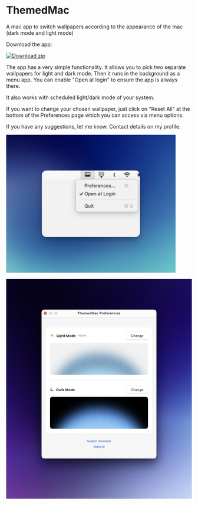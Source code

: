 # ThemedMac
A mac app to switch wallpapers according to the appearance of the mac (dark mode and light mode)

Download the app: 
<!-- BEGIN LATEST DOWNLOAD BUTTON -->
[![Download zip](https://custom-icon-badges.demolab.com/badge/-Download-blue?style=for-the-badge&logo=download&logoColor=white "Download zip")](https://github.com/surajcdry/ThemedMac/raw/refs/heads/main/ThemedMac.zip)
<!-- END LATEST DOWNLOAD BUTTON -->

The app has a very simple functionality. It allows you to pick two separate wallpapers for light and dark mode. Then it runs in the background as a menu app. You can enable "Open at login" to ensure the app is always there. 

It also works with scheduled light/dark mode of your system.

If you want to change your chosen wallpaper, just click on "Reset All" at the bottom of the Preferences page which you can access via menu options.

If you have any suggestions, let me know. Contact details on my profile.

![Preview of menu app](menu_app.png)

![Preview of Preferences](preferences.png)
